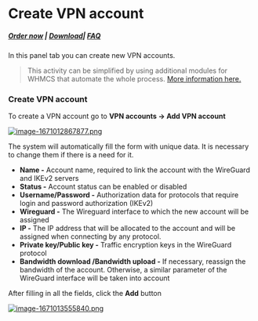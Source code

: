 # Create VPN account

##### [Order now](https://panel.puqcloud.com/index.php?rp=/store/puqvpn) | [Download](https://download.puqcloud.com/cp/puqvpncp/)| [FAQ](https://faq.puqcloud.com)

In this panel tab you can create new VPN accounts.

>This activity can be simplified by using additional modules for WHMCS that automate the whole process. [More information here.](https://puqcloud.com/whmcs-modules-vpn/)

### Create VPN account

To create a VPN account go to **VPN accounts -&gt; Add VPN account**

[![image-1671012867877.png](https://doc.puq.info/uploads/images/gallery/2022-12/scaled-1680-/image-1671012867877.png)](https://doc.puq.info/uploads/images/gallery/2022-12/image-1671012867877.png)

The system will automatically fill the form with unique data. It is necessary to change them if there is a need for it.

- **Name -** Account name, required to link the account with the WireGuard and IKEv2 servers
- **Status -** Account status can be enabled or disabled
- **Username/Password -** Authorization data for protocols that require login and password authorization (IKEv2)
- **Wireguard -** The Wireguard interface to which the new account will be assigned
- **IP -** The IP address that will be allocated to the account and will be assigned when connecting by any protocol.
- **Private key/Public key -** Traffic encryption keys in the WireGuard protocol
- **Bandwidth download /Bandwidth upload -** If necessary, reassign the bandwidth of the account. Otherwise, a similar parameter of the WireGuard interface will be taken into account

After filling in all the fields, click the **Add** button

[![image-1671013555840.png](https://doc.puq.info/uploads/images/gallery/2022-12/scaled-1680-/image-1671013555840.png)](https://doc.puq.info/uploads/images/gallery/2022-12/image-1671013555840.png)
